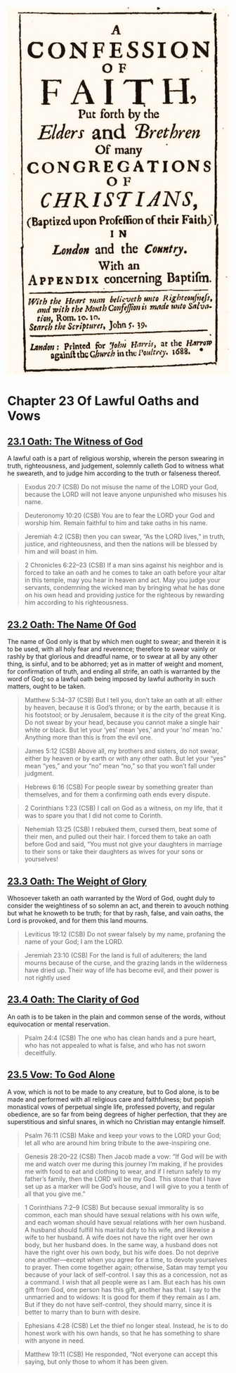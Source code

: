 <img class="intro-right" src="art-1689.png">

# Chapter 23 Of Lawful Oaths and Vows

## [23.1 Oath: The Witness of God](1689-23-1-oath:-the-witness-of-god.md)

A lawful oath is a part of religious worship, wherein the person swearing in truth, righteousness, and judgement, solemnly calleth God to witness what he sweareth, and to judge him according to the truth or falseness thereof.

>Exodus 20:7 (CSB) Do not misuse the name of the LORD your God, because the LORD will not leave anyone unpunished who misuses his name.

>Deuteronomy 10:20 (CSB) You are to fear the LORD your God and worship him. Remain faithful to him and take oaths in his name.

>Jeremiah 4:2 (CSB) then you can swear, “As the LORD lives,” in truth, justice, and righteousness, and then the nations will be blessed by him and will boast in him.

>2 Chronicles 6:22–23 (CSB) If a man sins against his neighbor and is forced to take an oath and he comes to take an oath before your altar in this temple, may you hear in heaven and act. May you judge your servants, condemning the wicked man by bringing what he has done on his own head and providing justice for the righteous by rewarding him according to his righteousness.

## [23.2 Oath: The Name Of God](1689-23-2-oath:-the-name-of-god.md)

The name of God only is that by which men ought to swear; and therein it is to be used, with all holy fear and reverence; therefore to swear vainly or rashly by that glorious and dreadful name, or to swear at all by any other thing, is sinful, and to be abhorred; yet as in matter of weight and moment, for confirmation of truth, and ending all strife, an oath is warranted by the word of God; so a lawful oath being imposed by lawful authority in such matters, ought to be taken.

>Matthew 5:34–37 (CSB) But I tell you, don’t take an oath at all: either by heaven, because it is God’s throne; or by the earth, because it is his footstool; or by Jerusalem, because it is the city of the great King. Do not swear by your head, because you cannot make a single hair white or black. But let your ‘yes’ mean ‘yes,’ and your ‘no’ mean ‘no.’ Anything more than this is from the evil one.

>James 5:12 (CSB) Above all, my brothers and sisters, do not swear, either by heaven or by earth or with any other oath. But let your “yes” mean “yes,” and your “no” mean “no,” so that you won’t fall under judgment.

>Hebrews 6:16 (CSB) For people swear by something greater than themselves, and for them a confirming oath ends every dispute.

>2 Corinthians 1:23 (CSB) I call on God as a witness, on my life, that it was to spare you that I did not come to Corinth.

>Nehemiah 13:25 (CSB) I rebuked them, cursed them, beat some of their men, and pulled out their hair. I forced them to take an oath before God and said, “You must not give your daughters in marriage to their sons or take their daughters as wives for your sons or yourselves!

## [23.3 Oath: The Weight of Glory](1689-23-3-oath:-the-weight-of-glory.md)

Whosoever taketh an oath warranted by the Word of God, ought duly to consider the weightiness of so solemn an act, and therein to avouch nothing but what he knoweth to be truth; for that by rash, false, and vain oaths, the Lord is provoked, and for them this land mourns.

>Leviticus 19:12 (CSB) Do not swear falsely by my name, profaning the name of your God; I am the LORD.

>Jeremiah 23:10 (CSB) For the land is full of adulterers; the land mourns because of the curse, and the grazing lands in the wilderness have dried up. Their way of life has become evil, and their power is not rightly used

## [23.4 Oath: The Clarity of God](1689-23-4-oath:-the-clarity-of-god.md)

An oath is to be taken in the plain and common sense of the words, without equivocation or mental reservation.

>Psalm 24:4 (CSB) The one who has clean hands and a pure heart, who has not appealed to what is false, and who has not sworn deceitfully.

## [23.5 Vow: To God Alone](1689-23-5-vow:-to-god-alone.md)

A vow, which is not to be made to any creature, but to God alone, is to be made and performed with all religious care and faithfulness; but popish monastical vows of perpetual single life, professed poverty, and regular obedience, are so far from being degrees of higher perfection, that they are superstitious and sinful snares, in which no Christian may entangle himself.

>Psalm 76:11 (CSB) Make and keep your vows to the LORD your God; let all who are around him bring tribute to the awe-inspiring one.

>Genesis 28:20–22 (CSB) Then Jacob made a vow: “If God will be with me and watch over me during this journey I’m making, if he provides me with food to eat and clothing to wear, and if I return safely to my father’s family, then the LORD will be my God. This stone that I have set up as a marker will be God’s house, and I will give to you a tenth of all that you give me.”

>1 Corinthians 7:2–9 (CSB) But because sexual immorality is so common, each man should have sexual relations with his own wife, and each woman should have sexual relations with her own husband. A husband should fulfill his marital duty to his wife, and likewise a wife to her husband. A wife does not have the right over her own body, but her husband does. In the same way, a husband does not have the right over his own body, but his wife does. Do not deprive one another—except when you agree for a time, to devote yourselves to prayer. Then come together again; otherwise, Satan may tempt you because of your lack of self-control. I say this as a concession, not as a command. I wish that all people were as I am. But each has his own gift from God, one person has this gift, another has that. I say to the unmarried and to widows: It is good for them if they remain as I am. But if they do not have self-control, they should marry, since it is better to marry than to burn with desire.

>Ephesians 4:28 (CSB) Let the thief no longer steal. Instead, he is to do honest work with his own hands, so that he has something to share with anyone in need.

>Matthew 19:11 (CSB) He responded, “Not everyone can accept this saying, but only those to whom it has been given.
